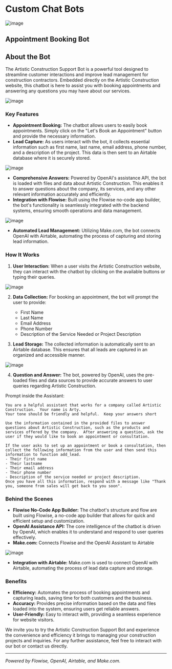 # Custom Chat Bots
![image](https://github.com/mattrob333/txt-files/assets/31228129/5b69e4ff-8f73-4e27-8b20-c102c1210630)

## Appointment Booking Bot
## About the Bot

The Artistic Construction Support Bot is a powerful tool designed to streamline customer interactions and improve lead management for construction contractors. Embedded directly on the Artistic Construction website, this chatbot is here to assist you with booking appointments and answering any questions you may have about our services.

![image](https://github.com/mattrob333/Projects_Expanded/assets/31228129/7cbb2cbb-3e24-462d-bc32-bfedeff182e2)

### Key Features

- **Appointment Booking:** The chatbot allows users to easily book appointments. Simply click on the "Let's Book an Appointment" button and provide the necessary information.
- **Lead Capture:** As users interact with the bot, it collects essential information such as first name, last name, email address, phone number, and a description of the project. This data is then sent to an Airtable database where it is securely stored.

![image](https://github.com/mattrob333/Projects_Expanded/assets/31228129/ccd3071f-14d2-4997-9574-05d031b25a5b)

- **Comprehensive Answers:** Powered by OpenAI's assistance API, the bot is loaded with files and data about Artistic Construction. This enables it to answer questions about the company, its services, and any other relevant information accurately and efficiently.
- **Integration with Flowise:** Built using the Flowise no-code app builder, the bot's functionality is seamlessly integrated with the backend systems, ensuring smooth operations and data management.

![image](https://github.com/mattrob333/Projects_Expanded/assets/31228129/f62ff358-fe0b-4573-b41c-7f252f1bb5eb)

- **Automated Lead Management:** Utilizing Make.com, the bot connects OpenAI with Airtable, automating the process of capturing and storing lead information.

### How It Works

1. **User Interaction:** When a user visits the Artistic Construction website, they can interact with the chatbot by clicking on the available buttons or typing their queries.

![image](https://github.com/mattrob333/Projects_Expanded/assets/31228129/0a0e670a-28de-4097-a20d-7ee1a0747e30)

2. **Data Collection:** For booking an appointment, the bot will prompt the user to provide:
   - First Name
   - Last Name
   - Email Address
   - Phone Number
   - Description of the Service Needed or Project Description

3. **Lead Storage:** The collected information is automatically sent to an Airtable database. This ensures that all leads are captured in an organized and accessible manner.

![image](https://github.com/mattrob333/Projects_Expanded/assets/31228129/c63393fb-eda7-409e-af74-b0b0b3f4becb)

4. **Question and Answer:** The bot, powered by OpenAI, uses the pre-loaded files and data sources to provide accurate answers to user queries regarding Artistic Construction.

Prompt inside the Assistant:
```
You are a helpful assistant that works for a company called Artistic Construction.  Your name is Arty.
Your tone should be friendly and helpful.  Keep your answers short

Use the information contained in the provided files to answer questions about Artistic Construction, such as the products and services offered by the company.  After answering a question, ask the user if they would like to book an appointment or consultation.

If the user asks to set up an appointment or book a consultation, then collect the following information from the user and then send this information to function add_lead. 
- Their first name
- Their lastname
- Their email address
- Their phone number
- Description of the service needed or project description.
Once you have all this information, respond with a message like "Thank you, someone from sales will get back to you soon".
```

### Behind the Scenes

- **Flowise No-Code App Builder:** The chatbot's structure and flow are built using Flowise, a no-code app builder that allows for quick and efficient setup and customization.
- **OpenAI Assistance API:** The core intelligence of the chatbot is driven by OpenAI, which enables it to understand and respond to user queries effectively.
- **Make.com:** Connects Flowise and the OpenAI Assistant to Airtable

![image](https://github.com/mattrob333/Projects_Expanded/assets/31228129/b656a86f-4883-41d1-aedc-d52cc5296181)

- **Integration with Airtable:** Make.com is used to connect OpenAI with Airtable, automating the process of lead data capture and storage.

### Benefits

- **Efficiency:** Automates the process of booking appointments and capturing leads, saving time for both customers and the business.
- **Accuracy:** Provides precise information based on the data and files loaded into the system, ensuring users get reliable answers.
- **User-Friendly:** Easy to interact with, providing a seamless experience for website visitors.

We invite you to try the Artistic Construction Support Bot and experience the convenience and efficiency it brings to managing your construction projects and inquiries. For any further assistance, feel free to interact with our bot or contact us directly.

---

*Powered by Flowise, OpenAI, Airtable, and Make.com.*
